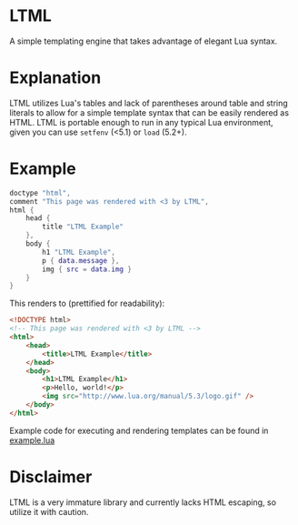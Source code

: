 # LTML
A simple templating engine that takes advantage of elegant Lua syntax.

# Explanation
LTML utilizes Lua's tables and lack of parentheses around table and string literals to allow for a simple template syntax that can be easily rendered as HTML. LTML is portable enough to run in any typical Lua environment, given you can use `setfenv` (<5.1) or `load` (5.2+).

# Example
```lua
doctype "html",
comment "This page was rendered with <3 by LTML",
html {
    head {
        title "LTML Example"
    },
    body {
        h1 "LTML Example",
        p { data.message },
        img { src = data.img }
    }
}
```

This renders to (prettified for readability):
```html
<!DOCTYPE html>
<!-- This page was rendered with <3 by LTML -->
<html>
    <head>
        <title>LTML Example</title>
    </head>
    <body>
        <h1>LTML Example</h1>
        <p>Hello, world!</p>
        <img src="http://www.lua.org/manual/5.3/logo.gif" />
    </body>
</html>
```
Example code for executing and rendering templates can be found in [example.lua](https://github.com/tmpim/ltml/blob/master/example.lua)

# Disclaimer
LTML is a very immature library and currently lacks HTML escaping, so utilize it with caution.